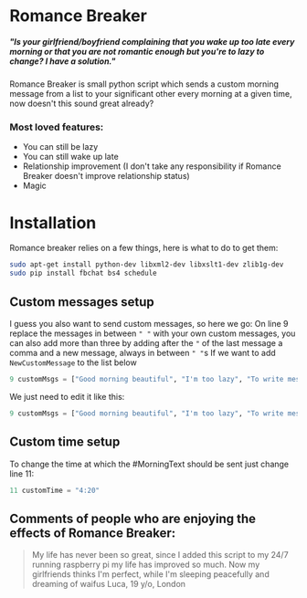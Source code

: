 # Romance Breaker
##### "Is your girlfriend/boyfriend complaining that you wake up too late every morning or that you are not romantic enough but you're to lazy to change? I have a solution."

Romance Breaker is small python script which sends a custom morning message from a list to your significant other every morning at a given time, now doesn't this sound great already?

### Most loved features:
  - You can still be lazy
  - You can still wake up late
  - Relationship improvement (I don't take any responsibility if Romance Breaker doesn't improve relationship status)
  - Magic

# Installation

Romance breaker relies on a few things, here is what to do to get them:
```sh
sudo apt-get install python-dev libxml2-dev libxslt1-dev zlib1g-dev
sudo pip install fbchat bs4 schedule
```
## Custom messages setup
I guess you also want to send custom messages, so here we go:
On line 9 replace the messages in between ```" "``` with your own custom messages, you can also add more than three by adding after the ```"``` of the last message a comma and a new message, always in between ```" "```s
If we want to add ```NewCustomMessage``` to the list below
```python
9 customMsgs = ["Good morning beautiful", "I'm too lazy", "To write messages on my own"]
```
We just need to edit it like this:
```python
9 customMsgs = ["Good morning beautiful", "I'm too lazy", "To write messages on my own", "NewCustomMessage"]
```
## Custom time setup
To change the time at which the #MorningText should be sent just change line 11:
```python
11 customTime = "4:20"
```
## Comments of people who are enjoying the effects of Romance Breaker:  
  
> My life has never been so great,
> since I added this script to my
> 24/7 running raspberry pi my life has
> improved so much. Now my girlfriends
> thinks I'm perfect, while I'm sleeping
> peacefully and dreaming of waifus
> Luca, 19 y/o, London
